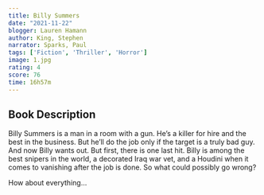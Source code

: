 ```yaml
---
title: Billy Summers
date: "2021-11-22"
blogger: Lauren Hamann
author: King, Stephen
narrator: Sparks, Paul
tags: ['Fiction', 'Thriller', 'Horror']
image: 1.jpg
rating: 4
score: 76
time: 16h57m
---
```


## Book Description

Billy Summers is a man in a room with a gun. He’s a killer for hire and the best in the business. But he’ll do the job only if the target is a truly bad guy. And now Billy wants out. But first, there is one last hit. Billy is among the best snipers in the world, a decorated Iraq war vet, and a Houdini when it comes to vanishing after the job is done. So what could possibly go wrong?

How about everything...
